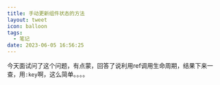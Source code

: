 ```yaml
---
title: 手动更新组件状态的方法
layout: tweet
icon: balloon
tags:
  - 笔记
date: 2023-06-05 16:56:25
---
```


今天面试问了这个问题，有点蒙，回答了说利用ref调用生命周期，结果下来一查，用`:key`啊，这么简单。。。。